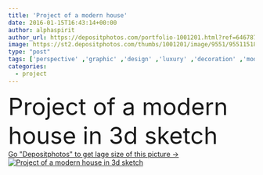 ```yaml
---
title: 'Project of a modern house'
date: 2016-01-15T16:43:14+00:00
author: alphaspirit
author_url: https://depositphotos.com/portfolio-1001201.html?ref=64678756
image: https://st2.depositphotos.com/thumbs/1001201/image/9551/95511518/api_thumb_450.jpg?forcejpeg=true
type: "post"
tags: ['perspective' ,'graphic' ,'design' ,'luxury' ,'decoration' ,'model' ,'detail' ,'growth' ,'grow' ,'style' ,'3d' ,'arrow' ,'modern' ,'create' ,'architecture' ,'building' ,'construction' ,'estate' ,'exterior' ,'house' ,'structure' ,'draw' ,'home' ,'development' ,'planning' ,'drawing' ,'project' ,'property' ,'build' ,'floor' ,'print' ,'draft' ,'sketch' ,'engineering' ,'plan' ,'architectural' ,'architect' ,'construct' ,'housing' ,'builder' ,'technical' ,'villa' ,'designer' ,'engineer' ,'rendering' ,'develop' ,'phase' ,'facades' ]
categories: 
  - project
---
```

<div aling="center">
            <font size="60"> Project of a modern house in 3d sketch</font>   
</div>
<div>
    <a href='https://depositphotos.com/95511518/stock-photo-project-of-a-modern-house.html?ref=64678756' target=_blank > Go "Depositphotos" to get lage size of this picture ->
        <img href='https://depositphotos.com/95511518/stock-photo-project-of-a-modern-house.html?ref=64678756' src='https://st2.depositphotos.com/1001201/9551/i/950/depositphotos_95511518-stock-photo-project-of-a-modern-house.jpg?forcejpeg=true' alt='Project of a modern house in 3d sketch' >
    </a>
</div>
